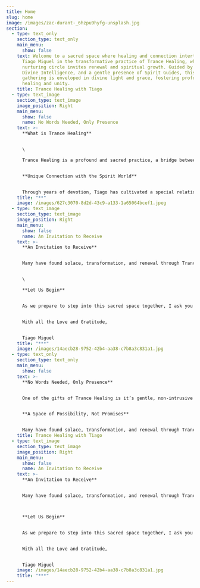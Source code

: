 ```yaml
---
title: Home
slug: home
image: /images/zac-durant-_6hzpu9hyfg-unsplash.jpg
section:
  - type: text_only
    section_type: text_only
    main_menu:
      show: false
    text: Welcome to a sacred space where healing and connection intertwine. Join
      Tiago Miguel in the transformative practice of Trance Healing, where a
      nurturing circle invites renewal and spiritual growth. Guided by the
      Divine Intelligence, and a gentle presence of Spirit Guides, this sacred
      gathering is enveloped in divine light and grace, fostering profound
      healing and unity.
    title: Trance Healing with Tiago
  - type: text_image
    section_type: text_image
    image_position: Right
    main_menu:
      show: false
      name: No Words Needed, Only Presence
    text: >-
      **What is Trance Healing**


      \

      Trance Healing is a profound and sacred practice, a bridge between the physical and spiritual realms. In this space, Tiago enters an altered state of consciousness, surrendering as a vessel to channel healing energies from the Divine Intelligence through the loving guidance of Spirit Guides. This practice is not merely a technique but a dance of trust and connection, a blending energies that allows the spirit world to work through Tiago to bring forth healing that touches the deepest parts of your being.


      **Unique Connection with the Spirit World**


      Through years of devotion, Tiago has cultivated a special relationship with spirit controls—those benevolent guides who assist him in this work. This bond allows for a sharper, more precise flow of healing power, tailored to your unique needs. Whether wounds are of the body, heart, mind, or spirit, the energy flows where it is most needed, guided by a wisdom far greater than Tiago's own.
    title: "**"
    image: /images/627c3070-8d2d-43c9-a133-1a65064bcef1.jpeg
  - type: text_image
    section_type: text_image
    image_position: Right
    main_menu:
      show: false
      name: An Invitation to Receive
    text: >-
      **An Invitation to Receive**


      Many have found solace, transformation, and renewal through Trance Healing in this session, yet Tiago humbly acknowledge that each journey is unique. While the spiritual world offers boundless love and possibility, he make no promises of specific outcomes. This practice is a companion to your well-being, not a replacement for professional medical care, and he always encourage you to seek medical advice when needed.


      \

      **Let Us Begin**


      As we prepare to step into this sacred space together, I ask you to close your eyes and let go of any burdens you may carry. Trust in the unseen, trust in the process, and trust in your own innate capacity for healing. Together, let us welcome the presence of the spirit world and embrace the great energy of spiritual healing that awaits us.


      With all the Love and Gratitude,  


      Tiago Miguel
    title: "***"
    image: /images/14aecb28-9752-42b4-aa38-c7b8a3c831a1.jpg
  - type: text_only
    section_type: text_only
    main_menu:
      show: false
    text: >-
      **No Words Needed, Only Presence**


      One of the gifts of Trance Healing is it’s gentle, non-intrusive nature. You need not speak of your medical conditions or the reasons you seek healing, though in this healing, Tiago hold space for sharing if you feel called to do so. The energy listens to the silent language of your soul, finding its way to where it can serve you best. After the session, if you wish to share it discuss your experience, he is here to listen with open heart-but the choice is always yours.


      **A Space of Possibility, Not Promises** 


      Many have found solace, transformation, and renewal through Trance Healing in this session, yet Tiago humbly acknowledge that each journey is unique. While the spiritual world offers boundless love and possibility, he make no promises of specific outcomes. This practice is a companion to your well-being, not a replacement for professional medical care, and he always encourage you to seek medical advice when needed.
    title: Trance Healing with Tiago
  - type: text_image
    section_type: text_image
    image_position: Right
    main_menu:
      show: false
      name: An Invitation to Receive
    text: >-
      **An Invitation to Receive**


      Many have found solace, transformation, and renewal through Trance Healing in this session, yet Tiago humbly acknowledge that each journey is unique. While the spiritual world offers boundless love and possibility, he make no promises of specific outcomes. This practice is a companion to your well-being, not a replacement for professional medical care, and he always encourage you to seek medical advice when needed.



      **Let Us Begin**


      As we prepare to step into this sacred space together, I ask you to close your eyes and let go of any burdens you may carry. Trust in the unseen, trust in the process, and trust in your own innate capacity for healing. Together, let us welcome the presence of the spirit world and embrace the great energy of spiritual healing that awaits us.


      With all the Love and Gratitude,  


      Tiago Miguel
    image: /images/14aecb28-9752-42b4-aa38-c7b8a3c831a1.jpg
    title: "***"
---
```

